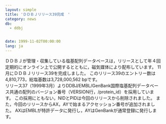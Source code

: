 ```yaml
---
layout: simple
title: 'ＤＤＢＪリリース39完成　'
category: news
db:
  - ddbj


date: 1999-11-02T00:00:00
lang: ja
---
```


ＤＤＢＪが管理・収集している塩基配列データベースは，リリースとして年４回定期的にオンライン上で公開するとともに，磁気媒体により配布しています。 11月にＤＤＢＪリリース39を完成しました。 このリリース39のエントリー数は4,810,773，総塩基数は3,728,000,562 bpです。<br>リリース37（1999年3月）よりDDBJ/EMBL/GenBank国際塩基配列データベース共通の配列のバージョン番号（VERSION行，/protein_id）を採用しています。 この採用にともない，NIDとPIDは今回のリリースから削除されました。 また，今回のリリースからAX，AYで始まるアクセッション番号が追加されました。 AXはEMBLが特許データに発行し，AYはGenBankが通常登録に発行します。
